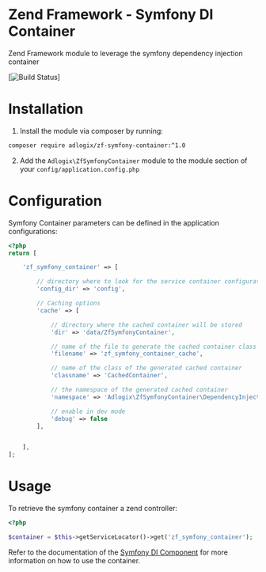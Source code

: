 # Zend Framework - Symfony DI Container
Zend Framework module to leverage the symfony dependency injection container

[![Build Status](https://travis-ci.org/adlogix/zf-symfony-container.svg?branch=master)]

# Installation

1. Install the module via composer by running:

```bash
composer require adlogix/zf-symfony-container:^1.0
```

2. Add the `Adlogix\ZfSymfonyContainer` module to the module section of your `config/application.config.php`

# Configuration

Symfony Container parameters can be defined in the application configurations:

```php
<?php
return [

    'zf_symfony_container' => [

        // directory where to look for the service container configurations (e.g. config/services.yaml)
        'config_dir' => 'config',

        // Caching options
        'cache' => [

            // directory where the cached container will be stored
            'dir' => 'data/ZfSymfonyContainer',

            // name of the file to generate the cached container class
            'filename' => 'zf_symfony_container_cache',

            // name of the class of the generated cached container
            'classname' => 'CachedContainer',

            // the namespace of the generated cached container
            'namespace' => 'Adlogix\ZfSymfonyContainer\DependencyInjection',

            // enable in dev mode
            'debug' => false
        ],


    ],
];
```

# Usage

To retrieve the symfony container a zend controller:

```php
<?php

$container = $this->getServiceLocator()->get('zf_symfony_container');
```

Refer to the documentation of the [Symfony DI Component](https://symfony.com/doc/3.4/components/dependency_injection.html) for more information on how to use the container.